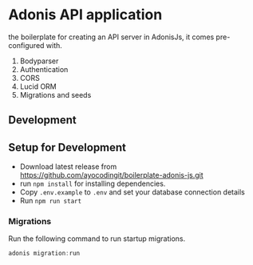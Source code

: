 # Adonis API application

the boilerplate for creating an API server in AdonisJs, it comes pre-configured with.

1. Bodyparser
2. Authentication
3. CORS
4. Lucid ORM
5. Migrations and seeds

## Development

## Setup for Development
- Download latest release from https://github.com/ayocodingit/boilerplate-adonis-js.git
- run `npm install` for installing dependencies.
- Copy `.env.example` to `.env` and set your database connection details
- Run `npm run start`

### Migrations

Run the following command to run startup migrations.

```js
adonis migration:run
```
